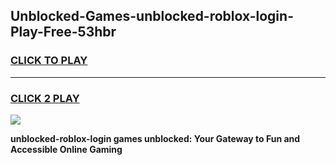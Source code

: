 
## Unblocked-Games-unblocked-roblox-login-Play-Free-53hbr
<h3>
<a href="https://premium76.site?title=unblocked-roblox-login&ref=23A">CLICK TO PLAY</a></h3>
<hr>

<h3>
<a href="https://premium76.site?title=unblocked-roblox-login&ref=23A">CLICK 2 PLAY</a>
  
</h3>

<a href="https://premium76.site?title=unblocked-roblox-login&ref=23A"><img src="https://clearcache.store/games.png"></a>


**unblocked-roblox-login games unblocked: Your Gateway to Fun and Accessible Online Gaming**

